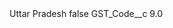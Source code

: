 <?xml version="1.0" encoding="UTF-8"?>
<CustomMetadata xmlns="http://soap.sforce.com/2006/04/metadata" xmlns:xsi="http://www.w3.org/2001/XMLSchema-instance" xmlns:xsd="http://www.w3.org/2001/XMLSchema">
    <label>Uttar Pradesh</label>
    <protected>false</protected>
    <values>
        <field>GST_Code__c</field>
        <value xsi:type="xsd:double">9.0</value>
    </values>
</CustomMetadata>
